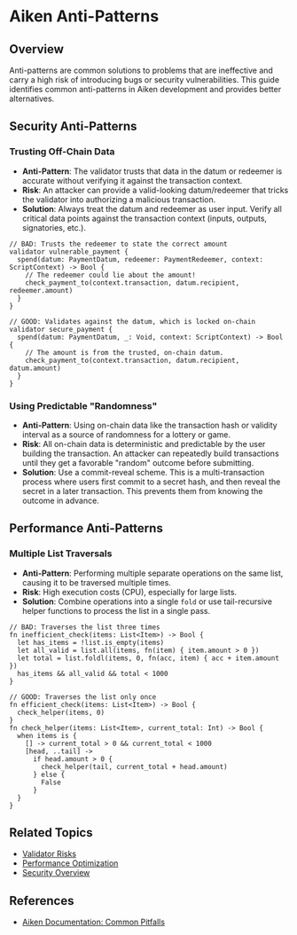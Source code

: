 # Aiken Anti-Patterns

## Overview

Anti-patterns are common solutions to problems that are ineffective and carry a high risk of introducing bugs or security vulnerabilities. This guide identifies common anti-patterns in Aiken development and provides better alternatives.

## Security Anti-Patterns

### Trusting Off-Chain Data

- **Anti-Pattern**: The validator trusts that data in the datum or redeemer is accurate without verifying it against the transaction context.
- **Risk**: An attacker can provide a valid-looking datum/redeemer that tricks the validator into authorizing a malicious transaction.
- **Solution**: Always treat the datum and redeemer as user input. Verify all critical data points against the transaction context (inputs, outputs, signatories, etc.).

```aiken
// BAD: Trusts the redeemer to state the correct amount
validator vulnerable_payment {
  spend(datum: PaymentDatum, redeemer: PaymentRedeemer, context: ScriptContext) -> Bool {
    // The redeemer could lie about the amount!
    check_payment_to(context.transaction, datum.recipient, redeemer.amount)
  }
}

// GOOD: Validates against the datum, which is locked on-chain
validator secure_payment {
  spend(datum: PaymentDatum, _: Void, context: ScriptContext) -> Bool {
    // The amount is from the trusted, on-chain datum.
    check_payment_to(context.transaction, datum.recipient, datum.amount)
  }
}
```

### Using Predictable "Randomness"

- **Anti-Pattern**: Using on-chain data like the transaction hash or validity interval as a source of randomness for a lottery or game.
- **Risk**: All on-chain data is deterministic and predictable by the user building the transaction. An attacker can repeatedly build transactions until they get a favorable "random" outcome before submitting.
- **Solution**: Use a commit-reveal scheme. This is a multi-transaction process where users first commit to a secret hash, and then reveal the secret in a later transaction. This prevents them from knowing the outcome in advance.

## Performance Anti-Patterns

### Multiple List Traversals

- **Anti-Pattern**: Performing multiple separate operations on the same list, causing it to be traversed multiple times.
- **Risk**: High execution costs (CPU), especially for large lists.
- **Solution**: Combine operations into a single `fold` or use tail-recursive helper functions to process the list in a single pass.

```aiken
// BAD: Traverses the list three times
fn inefficient_check(items: List<Item>) -> Bool {
  let has_items = !list.is_empty(items)
  let all_valid = list.all(items, fn(item) { item.amount > 0 })
  let total = list.foldl(items, 0, fn(acc, item) { acc + item.amount })
  has_items && all_valid && total < 1000
}

// GOOD: Traverses the list only once
fn efficient_check(items: List<Item>) -> Bool {
  check_helper(items, 0)
}
fn check_helper(items: List<Item>, current_total: Int) -> Bool {
  when items is {
    [] -> current_total > 0 && current_total < 1000
    [head, ..tail] ->
      if head.amount > 0 {
        check_helper(tail, current_total + head.amount)
      } else {
        False
      }
  }
}
```

## Related Topics

- [Validator Risks](./validator-risks.md)
- [Performance Optimization](../performance/optimization.md)
- [Security Overview](./overview.md)

## References

- [Aiken Documentation: Common Pitfalls](https://aiken-lang.org/common-pitfalls)
